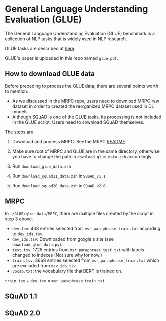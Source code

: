 # General Language Understanding Evaluation (GLUE)

The General Language Understanding Evaluation (GLUE) benchmark
is a collection of NLP tasks that is widely used in NLP research.

GLUE tasks are described at [here](https://gluebenchmark.com/tasks).

GLUE's paper is uploaded in this repo named `glue.pdf`.

## How to download GLUE data

Before preceding to process the GLUE data, there are several points
worth to mention.

* As we discussed in the MRPC repo, users need to download MRPC raw dataset
in order to created the reorganized MRPC dataset used in DL models.
* Although SQuAD is one of the GLUE tasks, its processing is not included
in the GLUE script. Users need to download SQuAD themselves.

The steps are

1. Download and process MRPC. See the MRPC [README](https://github.com/magsail/MRPC).

2. Make sure root of MRPC and GLUE are in the same directory, otherwise
you have to change the path in `download_glue_data.zsh` accordingly.

3. Run `download_glue_data.zsh`

4. Run `download_squad11_data.zsh` in `SQuAD_v1.1`

5. Run `download_squad20_data.zsh` in `SQuAD_v2.0`

## MRPC

In `./GLUE/glue_data/MRPC`, there are multiple files created by the script in step 3
above.

* `dev.tsv`: 408 entries selected from `msr_paraphrase_train.txt` according to `dev_ids.tsv`.
* `dev_ids.tsv`: Downloaded from google's site (see `download_glue_data.py`).
* `test.tsv`: 1725 entries from `msr_paraphrase_test.txt` with labels changed to indexes (Not sure why for now.)
* `train.tsv`: 3668 entries selected from `msr_paraphrase_train.txt` which are excluded from `dev_ids.tsv`.
* `vocab.txt`: the vocabulary file that BERT is trained on.

`train.tsv` + `dev.tsv` = `msr_paraphrase_train.txt`

## SQuAD 1.1


## SQuAD 2.0
